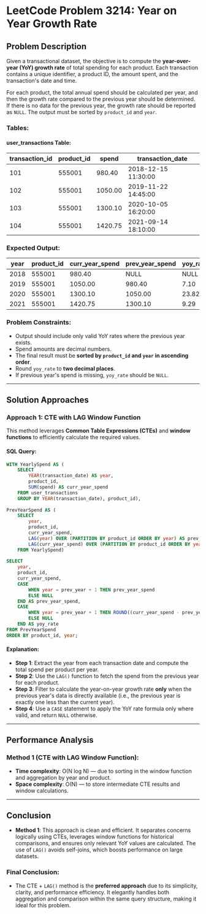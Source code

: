 # LeetCode Problem 3214: Year on Year Growth Rate

## Problem Description

Given a transactional dataset, the objective is to compute the **year-over-year (YoY) growth rate** of total spending for each product. Each transaction contains a unique identifier, a product ID, the amount spent, and the transaction's date and time.

For each product, the total annual spend should be calculated per year, and then the growth rate compared to the previous year should be determined. If there is no data for the previous year, the growth rate should be reported as `NULL`. The output must be sorted by `product_id` and `year`.

### Tables:

#### user_transactions Table:

| transaction_id | product_id | spend  | transaction_date      |
|----------------|------------|--------|------------------------|
| 101            | 555001     | 980.40 | 2018-12-15 11:30:00    |
| 102            | 555001     | 1050.00| 2019-11-22 14:45:00    |
| 103            | 555001     | 1300.10| 2020-10-05 16:20:00    |
| 104            | 555001     | 1420.75| 2021-09-14 18:10:00    |

### Expected Output:

| year | product_id | curr_year_spend | prev_year_spend | yoy_rate |
|------|------------|------------------|------------------|----------|
| 2018 | 555001     | 980.40           | NULL             | NULL     |
| 2019 | 555001     | 1050.00          | 980.40           | 7.10     |
| 2020 | 555001     | 1300.10          | 1050.00          | 23.82    |
| 2021 | 555001     | 1420.75          | 1300.10          | 9.29     |

### Problem Constraints:
- Output should include only valid YoY rates where the previous year exists.
- Spend amounts are decimal numbers.
- The final result must be **sorted by `product_id` and `year` in ascending order**.
- Round `yoy_rate` to **two decimal places**.
- If previous year's spend is missing, `yoy_rate` should be `NULL`.

---

## Solution Approaches

### Approach 1: CTE with LAG Window Function

This method leverages **Common Table Expressions (CTEs)** and **window functions** to efficiently calculate the required values.

#### SQL Query:
```sql
WITH YearlySpend AS (
    SELECT 
        YEAR(transaction_date) AS year, 
        product_id, 
        SUM(spend) AS curr_year_spend 
    FROM user_transactions 
    GROUP BY YEAR(transaction_date), product_id),
    
PrevYearSpend AS (
    SELECT 
        year,
        product_id,
        curr_year_spend,
        LAG(year) OVER (PARTITION BY product_id ORDER BY year) AS prev_year,
        LAG(curr_year_spend) OVER (PARTITION BY product_id ORDER BY year) AS prev_year_spend
    FROM YearlySpend)
    
SELECT
    year,
    product_id,
    curr_year_spend,
    CASE 
        WHEN year = prev_year + 1 THEN prev_year_spend
        ELSE NULL
    END AS prev_year_spend,
    CASE 
        WHEN year = prev_year + 1 THEN ROUND((curr_year_spend - prev_year_spend) * 100.0 / prev_year_spend, 2)
        ELSE NULL
    END AS yoy_rate
FROM PrevYearSpend
ORDER BY product_id, year;
```

#### Explanation:
- **Step 1**: Extract the year from each transaction date and compute the total spend per product per year.
- **Step 2**: Use the `LAG()` function to fetch the spend from the previous year for each product.
- **Step 3**: Filter to calculate the year-on-year growth rate **only** when the previous year's data is directly available (i.e., the previous year is exactly one less than the current year).
- **Step 4**: Use a `CASE` statement to apply the YoY rate formula only where valid, and return `NULL` otherwise.

---

## Performance Analysis

### Method 1 (CTE with LAG Window Function):

- **Time complexity**: O(N log N) — due to sorting in the window function and aggregation by year and product.
- **Space complexity**: O(N) — to store intermediate CTE results and window calculations.

---

## Conclusion

- **Method 1**: This approach is clean and efficient. It separates concerns logically using CTEs, leverages window functions for historical comparisons, and ensures only relevant YoY values are calculated. The use of `LAG()` avoids self-joins, which boosts performance on large datasets.

### Final Conclusion:
- The CTE + `LAG()` method is the **preferred approach** due to its simplicity, clarity, and performance efficiency. It elegantly handles both aggregation and comparison within the same query structure, making it ideal for this problem.
